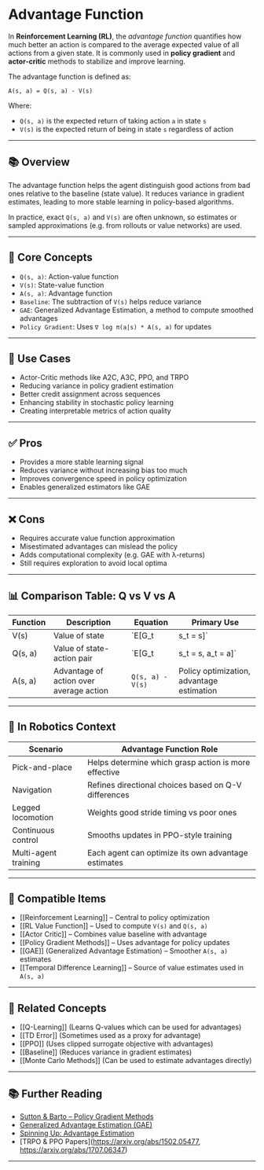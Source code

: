 # Advantage Function

In **Reinforcement Learning (RL)**, the *advantage function* quantifies how much better an action is compared to the average expected value of all actions from a given state. It is commonly used in **policy gradient** and **actor-critic** methods to stabilize and improve learning.

The advantage function is defined as:

`A(s, a) = Q(s, a) - V(s)`

Where:
- `Q(s, a)` is the expected return of taking action `a` in state `s`
- `V(s)` is the expected return of being in state `s` regardless of action

---

## 📚 Overview

The advantage function helps the agent distinguish good actions from bad ones relative to the baseline (state value). It reduces variance in gradient estimates, leading to more stable learning in policy-based algorithms.

In practice, exact `Q(s, a)` and `V(s)` are often unknown, so estimates or sampled approximations (e.g. from rollouts or value networks) are used.

---

## 🧠 Core Concepts

- `Q(s, a)`: Action-value function  
- `V(s)`: State-value function  
- `A(s, a)`: Advantage function  
- `Baseline`: The subtraction of `V(s)` helps reduce variance  
- `GAE`: Generalized Advantage Estimation, a method to compute smoothed advantages  
- `Policy Gradient`: Uses `∇ log π(a|s) * A(s, a)` for updates  

---

## 🧰 Use Cases

- Actor-Critic methods like A2C, A3C, PPO, and TRPO  
- Reducing variance in policy gradient estimation  
- Better credit assignment across sequences  
- Enhancing stability in stochastic policy learning  
- Creating interpretable metrics of action quality  

---

## ✅ Pros

- Provides a more stable learning signal  
- Reduces variance without increasing bias too much  
- Improves convergence speed in policy optimization  
- Enables generalized estimators like GAE  

---

## ❌ Cons

- Requires accurate value function approximation  
- Misestimated advantages can mislead the policy  
- Adds computational complexity (e.g. GAE with λ-returns)  
- Still requires exploration to avoid local optima  

---

## 📊 Comparison Table: Q vs V vs A

| Function      | Description                              | Equation              | Primary Use                     |
|---------------|------------------------------------------|------------------------|----------------------------------|
| V(s)          | Value of state                           | `E[G_t | s_t = s]`     | Critic baseline, value network   |
| Q(s, a)       | Value of state-action pair               | `E[G_t | s_t = s, a_t = a]` | Action selection, critic      |
| A(s, a)       | Advantage of action over average action  | `Q(s, a) - V(s)`       | Policy optimization, advantage estimation |

---

## 🤖 In Robotics Context

| Scenario             | Advantage Function Role                              |
|----------------------|------------------------------------------------------|
| Pick-and-place       | Helps determine which grasp action is more effective |
| Navigation           | Refines directional choices based on Q-V differences |
| Legged locomotion    | Weights good stride timing vs poor ones              |
| Continuous control   | Smooths updates in PPO-style training                |
| Multi-agent training | Each agent can optimize its own advantage estimates  |

---

## 🔧 Compatible Items

- [[Reinforcement Learning]] – Central to policy optimization  
- [[RL Value Function]] – Used to compute `V(s)` and `Q(s, a)`  
- [[Actor Critic]] – Combines value baseline with advantage  
- [[Policy Gradient Methods]] – Uses advantage for policy updates  
- [[GAE]] (Generalized Advantage Estimation) – Smoother `A(s, a)` estimates  
- [[Temporal Difference Learning]] – Source of value estimates used in `A(s, a)`  

---

## 🔗 Related Concepts

- [[Q-Learning]] (Learns Q-values which can be used for advantages)  
- [[TD Error]] (Sometimes used as a proxy for advantage)  
- [[PPO]] (Uses clipped surrogate objective with advantages)  
- [[Baseline]] (Reduces variance in gradient estimates)  
- [[Monte Carlo Methods]] (Can be used to estimate advantages directly)  

---

## 📚 Further Reading

- [Sutton & Barto – Policy Gradient Methods](http://incompleteideas.net/book/the-book.html)  
- [Generalized Advantage Estimation (GAE)](https://arxiv.org/abs/1506.02438)  
- [Spinning Up: Advantage Estimation](https://spinningup.openai.com/en/latest/algorithms/ppo.html#advantage-estimation)  
- [TRPO & PPO Papers](https://arxiv.org/abs/1502.05477, https://arxiv.org/abs/1707.06347)  

---

